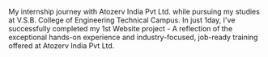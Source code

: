 My internship journey with Atozerv India Pvt Ltd. while pursuing my studies at V.S.B. College of Engineering Technical Campus. In just 1day, I've successfully completed my 1st Website project - A reflection of the exceptional hands-on experience and industry-focused, job-ready training offered at Atozerv India Pvt Ltd. 
